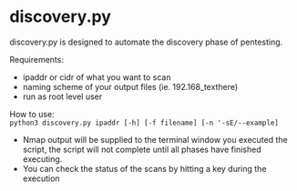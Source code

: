 # discovery.py

discovery.py is designed to automate the discovery phase of pentesting.

Requirements:
- ipaddr or cidr of what you want to scan
- naming scheme of your output files (ie. 192.168_texthere)
- run as root level user

How to use:\
`python3 discovery.py ipaddr [-h] [-f filename] [-n '-sE/--example]`

- Nmap output will be supplied to the terminal window you executed the script, the script will not complete until all phases have finished executing.
- You can check the status of the scans by hitting a key during the execution
